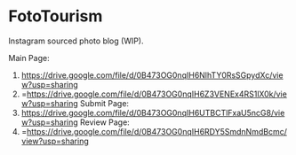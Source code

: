 # FotoTourism
Instagram sourced photo blog (WIP).

Main Page: 
1) https://drive.google.com/file/d/0B473OG0nqIH6NlhTY0RsSGpydXc/view?usp=sharing
2) =https://drive.google.com/file/d/0B473OG0nqIH6Z3VENEx4RS1lX0k/view?usp=sharing
Submit Page:
3) https://drive.google.com/file/d/0B473OG0nqIH6UTBCTlFxaU5ncG8/view?usp=sharing
Review Page:
4) =https://drive.google.com/file/d/0B473OG0nqIH6RDY5SmdnNmdBcmc/view?usp=sharing
